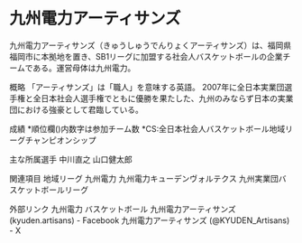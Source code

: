 # 九州電力アーティサンズ

九州電力アーティサンズ（きゅうしゅうでんりょくアーティサンズ）は、福岡県福岡市に本拠地を置き、SB1リーグに加盟する社会人バスケットボールの企業チームである。運営母体は九州電力。

概略
「アーティサンズ」は「職人」を意味する英語。
2007年に全日本実業団選手権と全日本社会人選手権でともに優勝を果たした、九州のみならず日本の実業団における強豪として君臨している。

成績
*順位欄()内数字は参加チーム数
*CS:全日本社会人バスケットボール地域リーグチャンピオンシップ

主な所属選手
中川直之
山口健太郎

関連項目
地域リーグ
九州電力
九州電力キューデンヴォルテクス
九州実業団バスケットボールリーグ

外部リンク
九州電力 バスケットボール
九州電力アーティサンズ (kyuden.artisans) - Facebook
九州電力アーティサンズ (@KYUDEN_Artisans) - X